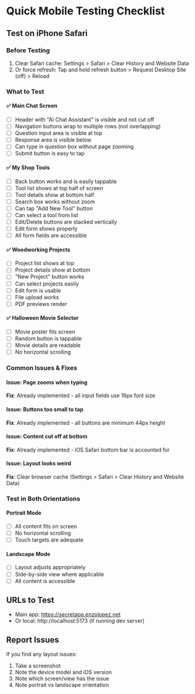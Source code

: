# Quick Mobile Testing Checklist

## Test on iPhone Safari

### Before Testing
1. Clear Safari cache: Settings > Safari > Clear History and Website Data
2. Or force refresh: Tap and hold refresh button > Request Desktop Site (off) > Reload

### What to Test

#### ✅ Main Chat Screen
- [ ] Header with "AI Chat Assistant" is visible and not cut off
- [ ] Navigation buttons wrap to multiple rows (not overlapping)
- [ ] Question input area is visible at top
- [ ] Response area is visible below
- [ ] Can type in question box without page zooming
- [ ] Submit button is easy to tap

#### ✅ My Shop Tools
- [ ] Back button works and is easily tappable
- [ ] Tool list shows at top half of screen
- [ ] Tool details show at bottom half
- [ ] Search box works without zoom
- [ ] Can tap "Add New Tool" button
- [ ] Can select a tool from list
- [ ] Edit/Delete buttons are stacked vertically
- [ ] Edit form shows properly
- [ ] All form fields are accessible

#### ✅ Woodworking Projects  
- [ ] Project list shows at top
- [ ] Project details show at bottom
- [ ] "New Project" button works
- [ ] Can select projects easily
- [ ] Edit form is usable
- [ ] File upload works
- [ ] PDF previews render

#### ✅ Halloween Movie Selector
- [ ] Movie poster fits screen
- [ ] Random button is tappable
- [ ] Movie details are readable
- [ ] No horizontal scrolling

### Common Issues & Fixes

#### Issue: Page zooms when typing
**Fix**: Already implemented - all input fields use 16px font size

#### Issue: Buttons too small to tap
**Fix**: Already implemented - all buttons are minimum 44px height

#### Issue: Content cut off at bottom
**Fix**: Already implemented - iOS Safari bottom bar is accounted for

#### Issue: Layout looks weird
**Fix**: Clear browser cache (Settings > Safari > Clear History and Website Data)

### Test in Both Orientations

#### Portrait Mode
- [ ] All content fits on screen
- [ ] No horizontal scrolling
- [ ] Touch targets are adequate

#### Landscape Mode  
- [ ] Layout adjusts appropriately
- [ ] Side-by-side view where applicable
- [ ] All content is accessible

## URLs to Test
- Main app: https://secretapp.enzolopez.net
- Or local: http://localhost:5173 (if running dev server)

## Report Issues
If you find any layout issues:
1. Take a screenshot
2. Note the device model and iOS version
3. Note which screen/view has the issue
4. Note portrait vs landscape orientation

